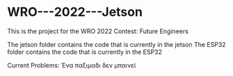 # WRO---2022---Jetson

This is the project for the WRO 2022 Contest: Future Engineers

The jetson folder contains the code that is currently in the jetson
The ESP32 folder contains the code that is currently in the ESP32

Current Problems:
    Ένα παξιμαδι δεν μπαινεί